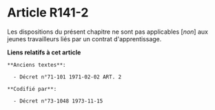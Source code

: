 # Article R141-2

Les dispositions du présent chapitre ne sont pas applicables [*non*] aux jeunes travailleurs liés par un contrat
d'apprentissage.

**Liens relatifs à cet article**

	**Anciens textes**:

	  - Décret n°71-101 1971-02-02 ART. 2

	**Codifié par**:

	  - Décret n°73-1048 1973-11-15
